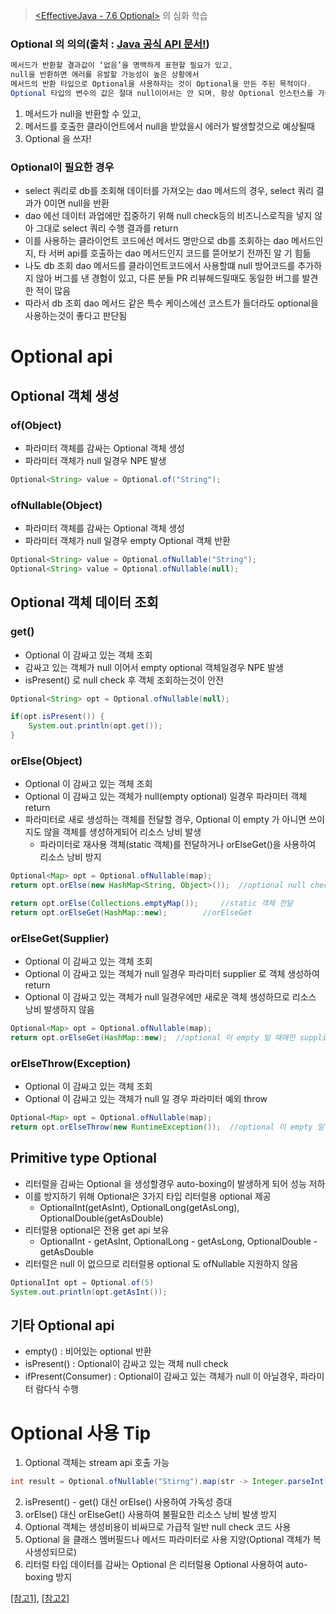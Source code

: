 > [<EffectiveJava - 7.6 Optional>](https://github.com/JisooOh94/study/blob/master/Effective%20Java/Content/7.6%20Optional.md) 의 심화 학습


### Optional 의 의의(출처 : [Java 공식 API 문서!](https://docs.oracle.com/javase/9/docs/api/java/util/Optional.html))
```java
메서드가 반환할 결과값이 ‘없음’을 명백하게 표현할 필요가 있고, 
null을 반환하면 에러를 유발할 가능성이 높은 상황에서 
메서드의 반환 타입으로 Optional을 사용하자는 것이 Optional을 만든 주된 목적이다. 
Optional 타입의 변수의 값은 절대 null이어서는 안 되며, 항상 Optional 인스턴스를 가리켜야 한다.
```
1. 메서드가 null을 반환할 수 있고, 
2. 메서드를 호출한 클라이언트에서 null을 받았을시 에러가 발생할것으로 예상될때
3. Optional 을 쓰자!

### Optional이 필요한 경우
* select 쿼리로 db를 조회해 데이터를 가져오는 dao 메서드의 경우, select 쿼리 결과가 0이면 null을 반환
* dao 에선 데이터 과업에만 집중하기 위해 null check등의 비즈니스로직을 넣지 않아 그대로 select 쿼리 수행 결과를 return
* 이를 사용하는 클라이언트 코드에선 메서드 명만으로 db를 조회하는 dao 메서드인지, 타 서버 api를 호출하는 dao 메서드인지 코드를 뜯어보기 전까진 알 기 힘듦
* 나도 db 조회 dao 메서드를 클라이언트코드에서 사용할떄 null 방어코드를 추가하지 않아 버그를 낸 경험이 있고, 다른 분들 PR 리뷰해드릴때도 동일한 버그를 발견한 적이 많음
* 따라서 db 조회 dao 메서드 같은 특수 케이스에선 코스트가 들더라도 optional을 사용하는것이 좋다고 판단됨

# Optional api
## Optional 객체 생성
### of(Object)
* 파라미터 객체를 감싸는 Optional 객체 생성
* 파라미터 객체가 null 일경우 NPE 발생

```java
Optional<String> value = Optional.of("String");
```

### ofNullable(Object)
* 파라미터 객체를 감싸는 Optional 객체 생성
* 파라미터 객체가 null 일경우 empty Optional 객체 반환

```java
Optional<String> value = Optional.ofNullable("String");
Optional<String> value = Optional.ofNullable(null);
```

## Optional 객체 데이터 조회
### get()
* Optional 이 감싸고 있는 객체 조회
* 감싸고 있는 객체가 null 이어서 empty optional 객체일경우 NPE 발생
* isPresent() 로 null check 후 객체 조회하는것이 안전
```java
Optional<String> opt = Optional.ofNullable(null);

if(opt.isPresent()) {
    System.out.println(opt.get());
}
```

### orElse(Object)
* Optional 이 감싸고 있는 객체 조회
* Optional 이 감싸고 있는 객체가 null(empty optional) 일경우 파라미터 객체 return
* 파라미터로 새로 생성하는 객체를 전달할 경우, Optional 이 empty 가 아니면 쓰이지도 않을 객체를 생성하게되어 리소스 낭비 발생
   * 파라미터로 재사용 객체(static 객체)를 전달하거나 orElseGet()을 사용하여 리소스 낭비 방지
```java
Optional<Map> opt = Optional.ofNullable(map);
return opt.orElse(new HashMap<String, Object>());  //optional null check 전 미리 파라미터 객체를 생성해두므로 optional이 empty가 아니면 리소스 낭비가 됨

return opt.orElse(Collections.emptyMap());     //static 객체 전달
return opt.orElseGet(HashMap::new);        //orElseGet
```

### orElseGet(Supplier)
* Optional 이 감싸고 있는 객체 조회
* Optional 이 감싸고 있는 객체가 null 일경우 파라미터 supplier 로 객체 생성하여 return
* Optional 이 감싸고 있는 객체가 null 일경우에만 새로운 객체 생성하므로 리소스 낭비 발생하지 않음

```java
Optional<Map> opt = Optional.ofNullable(map);
return opt.orElseGet(HashMap::new);  //optional 이 empty 일 때에만 supplier 를 통해 객체 생성
```

### orElseThrow(Exception)
* Optional 이 감싸고 있는 객체 조회
* Optional 이 감싸고 있는 객체가 null 일 경우 파라미터 예외 throw  
```java
Optional<Map> opt = Optional.ofNullable(map);
return opt.orElseThrow(new RuntimeException());  //optional 이 empty 일 때에만 supplier 를 통해 객체 생성
```

## Primitive type Optional
* 리터럴을 감싸는 Optional 을 생성할경우 auto-boxing이 발생하게 되어 성능 저하
* 이를 방지하기 위해 Optional은 3가지 타입 리터럴용 optional 제공
   * OptionalInt(getAsInt), OptionalLong(getAsLong), OptionalDouble(getAsDouble)
* 리터럴용 optional은 전용 get api 보유
   * OptionalInt - getAsInt, OptionalLong - getAsLong, OptionalDouble - getAsDouble
* 리터럴은 null 이 없으므로 리터럴용 optional 도 ofNullable 지원하지 않음

```java
OptionalInt opt = Optional.of(5)
System.out.println(opt.getAsInt());
```

## 기타 Optional api
* empty() : 비어있는 optional 반환
* isPresent() : Optional이 감싸고 있는 객체 null check
* ifPresent(Consumer) : Optional이 감싸고 있는 객체가 null 이 아닐경우, 파라미터 람다식 수행

# Optional 사용 Tip
1. Optional 객체는 stream api 호출 가능
```java
int result = Optional.ofNullable("Stirng").map(str -> Integer.parseInt(str));
```

2. isPresent() - get() 대신 orElse() 사용하여 가독성 증대
3. orElse() 대신 orElseGet() 사용하여 불필요한 리소스 낭비 발생 방지
4. Optional 객체는 생성비용이 비싸므로 가급적 일반 null check 코드 사용
5. Optional 을 클래스 멤버필드나 메서드 파라미터로 사용 지양(Optional 객체가 복사생성되므로)
6. 리터럴 타입 데이터를 감싸는 Optional 은 리터럴용 Optional 사용하여 auto-boxing 방지

[[참고1]](http://tcpschool.com/java/java_stream_optional), [[참고2]](http://homoefficio.github.io/2019/10/03/Java-Optional-%EB%B0%94%EB%A5%B4%EA%B2%8C-%EC%93%B0%EA%B8%B0/)